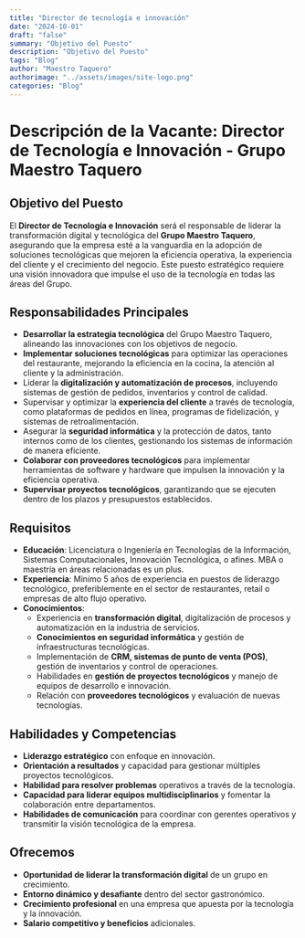 ```yaml
---
title: "Director de tecnología e innovación"
date: "2024-10-01"
draft: "false"
summary: "Objetivo del Puesto"
description: "Objetivo del Puesto"
tags: "Blog"
author: "Maestro Taquero"
authorimage: "../assets/images/site-logo.png"
categories: "Blog"
---
```

# Descripción de la Vacante: Director de Tecnología e Innovación - Grupo Maestro Taquero

## Objetivo del Puesto
El **Director de Tecnología e Innovación** será el responsable de liderar la transformación digital y tecnológica del **Grupo Maestro Taquero**, asegurando que la empresa esté a la vanguardia en la adopción de soluciones tecnológicas que mejoren la eficiencia operativa, la experiencia del cliente y el crecimiento del negocio. Este puesto estratégico requiere una visión innovadora que impulse el uso de la tecnología en todas las áreas del Grupo.

## Responsabilidades Principales

- **Desarrollar la estrategia tecnológica** del Grupo Maestro Taquero, alineando las innovaciones con los objetivos de negocio.
- **Implementar soluciones tecnológicas** para optimizar las operaciones del restaurante, mejorando la eficiencia en la cocina, la atención al cliente y la administración.
- Liderar la **digitalización y automatización de procesos**, incluyendo sistemas de gestión de pedidos, inventarios y control de calidad.
- Supervisar y optimizar la **experiencia del cliente** a través de tecnología, como plataformas de pedidos en línea, programas de fidelización, y sistemas de retroalimentación.
- Asegurar la **seguridad informática** y la protección de datos, tanto internos como de los clientes, gestionando los sistemas de información de manera eficiente.
- **Colaborar con proveedores tecnológicos** para implementar herramientas de software y hardware que impulsen la innovación y la eficiencia operativa.
- **Supervisar proyectos tecnológicos**, garantizando que se ejecuten dentro de los plazos y presupuestos establecidos.

## Requisitos

- **Educación**: Licenciatura o Ingeniería en Tecnologías de la Información, Sistemas Computacionales, Innovación Tecnológica, o afines. MBA o maestría en áreas relacionadas es un plus.
- **Experiencia**: Mínimo 5 años de experiencia en puestos de liderazgo tecnológico, preferiblemente en el sector de restaurantes, retail o empresas de alto flujo operativo.
- **Conocimientos**:
  - Experiencia en **transformación digital**, digitalización de procesos y automatización en la industria de servicios.
  - **Conocimientos en seguridad informática** y gestión de infraestructuras tecnológicas.
  - Implementación de **CRM, sistemas de punto de venta (POS)**, gestión de inventarios y control de operaciones.
  - Habilidades en **gestión de proyectos tecnológicos** y manejo de equipos de desarrollo e innovación.
  - Relación con **proveedores tecnológicos** y evaluación de nuevas tecnologías.

## Habilidades y Competencias

- **Liderazgo estratégico** con enfoque en innovación.
- **Orientación a resultados** y capacidad para gestionar múltiples proyectos tecnológicos.
- **Habilidad para resolver problemas** operativos a través de la tecnología.
- **Capacidad para liderar equipos multidisciplinarios** y fomentar la colaboración entre departamentos.
- **Habilidades de comunicación** para coordinar con gerentes operativos y transmitir la visión tecnológica de la empresa.

## Ofrecemos

- **Oportunidad de liderar la transformación digital** de un grupo en crecimiento.
- **Entorno dinámico y desafiante** dentro del sector gastronómico.
- **Crecimiento profesional** en una empresa que apuesta por la tecnología y la innovación.
- **Salario competitivo y beneficios** adicionales.
